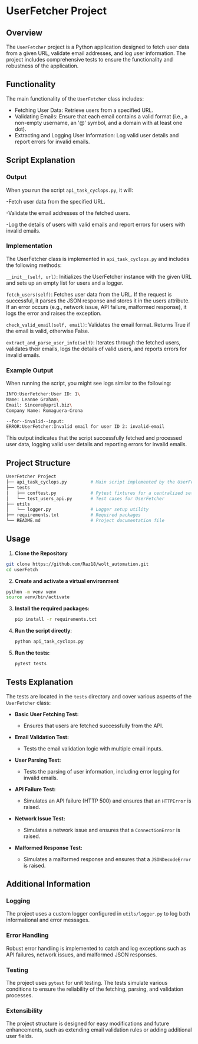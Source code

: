 # UserFetcher Project

## Overview

The `UserFetcher` project is a Python application designed to fetch user data from a given URL, validate email addresses, and log user information. The project includes comprehensive tests to ensure the functionality and robustness of the application.

## Functionality

The main functionality of the `UserFetcher` class includes:
- Fetching User Data: Retrieve users from a specified URL.
- Validating Emails: Ensure that each email contains a valid format (i.e., a non-empty username, an '@' symbol, and a domain with at least one dot).
- Extracting and Logging User Information: Log valid user details and report errors for invalid emails.

## Script Explanation

### Output

When you run the script `api_task_cyclops.py`, it will:

-Fetch user data from the specified URL.

-Validate the email addresses of the fetched users.

-Log the details of users with valid emails and report errors for users with invalid emails.

### Implementation

The UserFetcher class is implemented in `api_task_cyclops.py` and includes the following methods:

`__init__(self, url)`: Initializes the UserFetcher instance with the given URL and sets up an empty list for users and a logger.

`fetch_users(self)`: Fetches user data from the URL. If the request is successful, it parses the JSON response and stores it in the users attribute. If an error occurs (e.g., network issue, API failure, malformed response), it logs the error and raises the exception.

`check_valid_email(self, email)`: Validates the email format. Returns True if the email is valid, otherwise False.

`extract_and_parse_user_info(self)`: Iterates through the fetched users, validates their emails, logs the details of valid users, and reports errors for invalid emails.

### Example Output

When running the script, you might see logs similar to the following:
```sh
INFO:UserFetcher:User ID: 1\
Name: Leanne Graham\
Email: Sincere@april.biz\
Company Name: Romaguera-Crona

--for--invalid--input:
ERROR:UserFetcher:Invalid email for user ID 2: invalid-email
```
This output indicates that the script successfully fetched and processed user data, logging valid user details and reporting errors for invalid emails.

## Project Structure
```sh
UserFetcher Project
├── api_task_cyclops.py         # Main script implemented by the UserFetcher class
├── tests
│   ├── conftest.py             # Pytest fixtures for a centralized setup
│   └── test_users_api.py       # Test cases for UserFetcher
├── utils
│   └── logger.py               # Logger setup utility
├── requirements.txt            # Required packages
└── README.md                   # Project documentation file
```

## Usage
1. **Clone the Repository**
```bash
git clone https://github.com/Raz18/wolt_automation.git 
cd userFetch
```
2. **Create and activate a virtual environment**
```bash
python -m venv venv
source venv/bin/activate
```
3. **Install the required packages:**

   ```sh
   pip install -r requirements.txt
   ```
4. **Run the script directly**:
    ```sh
    python api_task_cyclops.py
    ```
5. **Run the tests:**
   ```sh
   pytest tests
   ```

## Tests Explanation

The tests are located in the `tests` directory and cover various aspects of the `UserFetcher` class:

- **Basic User Fetching Test:**
  - Ensures that users are fetched successfully from the API.

- **Email Validation Test:**
  - Tests the email validation logic with multiple email inputs.

- **User Parsing Test:**
  - Tests the parsing of user information, including error logging for invalid emails.

- **API Failure Test:**
  - Simulates an API failure (HTTP 500) and ensures that an `HTTPError` is raised.

- **Network Issue Test:**
  - Simulates a network issue and ensures that a `ConnectionError` is raised.

- **Malformed Response Test:**
  - Simulates a malformed response and ensures that a `JSONDecodeError` is raised.


## Additional Information

### Logging
The project uses a custom logger configured in `utils/logger.py` to log both informational and error messages.

### Error Handling
Robust error handling is implemented to catch and log exceptions such as API failures, network issues, and malformed JSON responses.

### Testing
The project uses `pytest` for unit testing. The tests simulate various conditions to ensure the reliability of the fetching, parsing, and validation processes.

### Extensibility
The project structure is designed for easy modifications and future enhancements, such as extending email validation rules or adding additional user fields.
